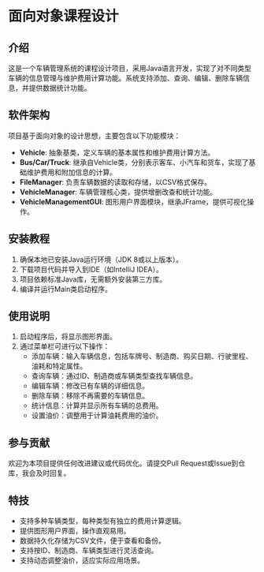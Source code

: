 

# 面向对象课程设计

## 介绍
这是一个车辆管理系统的课程设计项目，采用Java语言开发，实现了对不同类型车辆的信息管理与维护费用计算功能。系统支持添加、查询、编辑、删除车辆信息，并提供数据统计功能。

## 软件架构
项目基于面向对象的设计思想，主要包含以下功能模块：
- **Vehicle**: 抽象基类，定义车辆的基本属性和维护费用计算方法。
- **Bus/Car/Truck**: 继承自Vehicle类，分别表示客车、小汽车和货车，实现了基础维护费用和附加信息的计算。
- **FileManager**: 负责车辆数据的读取和存储，以CSV格式保存。
- **VehicleManager**: 车辆管理核心类，提供增删改查和统计功能。
- **VehicleManagementGUI**: 图形用户界面模块，继承JFrame，提供可视化操作。

## 安装教程
1. 确保本地已安装Java运行环境（JDK 8或以上版本）。
2. 下载项目代码并导入到IDE（如IntelliJ IDEA）。
3. 项目依赖标准Java库，无需额外安装第三方库。
4. 编译并运行Main类启动程序。

## 使用说明
1. 启动程序后，将显示图形界面。
2. 通过菜单栏可进行以下操作：
   - 添加车辆：输入车辆信息，包括车牌号、制造商、购买日期、行驶里程、油耗和特定属性。
   - 查询车辆：通过ID、制造商或车辆类型查找车辆信息。
   - 编辑车辆：修改已有车辆的详细信息。
   - 删除车辆：移除不再需要的车辆信息。
   - 统计信息：计算并显示所有车辆的总费用。
   - 设置油价：调整用于计算油耗费用的油价。

## 参与贡献
欢迎为本项目提供任何改进建议或代码优化。请提交Pull Request或Issue到仓库，我会及时回复。

## 特技
- 支持多种车辆类型，每种类型有独立的费用计算逻辑。
- 提供图形用户界面，操作直观易用。
- 数据持久化存储为CSV文件，便于查看和备份。
- 支持按ID、制造商、车辆类型进行灵活查询。
- 支持动态调整油价，适应实际应用场景。